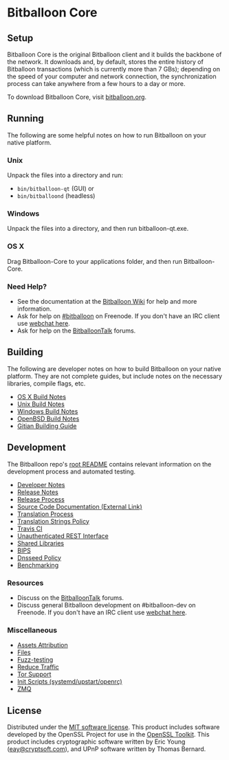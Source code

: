 Bitballoon Core
=============

Setup
---------------------
Bitballoon Core is the original Bitballoon client and it builds the backbone of the network. It downloads and, by default, stores the entire history of Bitballoon transactions (which is currently more than 7 GBs); depending on the speed of your computer and network connection, the synchronization process can take anywhere from a few hours to a day or more.

To download Bitballoon Core, visit [bitballoon.org](https://bitballoon.org).

Running
---------------------
The following are some helpful notes on how to run Bitballoon on your native platform.

### Unix

Unpack the files into a directory and run:

- `bin/bitballoon-qt` (GUI) or
- `bin/bitballoond` (headless)

### Windows

Unpack the files into a directory, and then run bitballoon-qt.exe.

### OS X

Drag Bitballoon-Core to your applications folder, and then run Bitballoon-Core.

### Need Help?

* See the documentation at the [Bitballoon Wiki](https://bitballoon.info/)
for help and more information.
* Ask for help on [#bitballoon](http://webchat.freenode.net?channels=bitballoon) on Freenode. If you don't have an IRC client use [webchat here](http://webchat.freenode.net?channels=bitballoon).
* Ask for help on the [BitballoonTalk](https://bitballoontalk.io/) forums.

Building
---------------------
The following are developer notes on how to build Bitballoon on your native platform. They are not complete guides, but include notes on the necessary libraries, compile flags, etc.

- [OS X Build Notes](build-osx.md)
- [Unix Build Notes](build-unix.md)
- [Windows Build Notes](build-windows.md)
- [OpenBSD Build Notes](build-openbsd.md)
- [Gitian Building Guide](gitian-building.md)

Development
---------------------
The Bitballoon repo's [root README](/README.md) contains relevant information on the development process and automated testing.

- [Developer Notes](developer-notes.md)
- [Release Notes](release-notes.md)
- [Release Process](release-process.md)
- [Source Code Documentation (External Link)](https://dev.visucore.com/bitballoon/doxygen/)
- [Translation Process](translation_process.md)
- [Translation Strings Policy](translation_strings_policy.md)
- [Travis CI](travis-ci.md)
- [Unauthenticated REST Interface](REST-interface.md)
- [Shared Libraries](shared-libraries.md)
- [BIPS](bips.md)
- [Dnsseed Policy](dnsseed-policy.md)
- [Benchmarking](benchmarking.md)

### Resources
* Discuss on the [BitballoonTalk](https://bitballoontalk.io/) forums.
* Discuss general Bitballoon development on #bitballoon-dev on Freenode. If you don't have an IRC client use [webchat here](http://webchat.freenode.net/?channels=bitballoon-dev).

### Miscellaneous
- [Assets Attribution](assets-attribution.md)
- [Files](files.md)
- [Fuzz-testing](fuzzing.md)
- [Reduce Traffic](reduce-traffic.md)
- [Tor Support](tor.md)
- [Init Scripts (systemd/upstart/openrc)](init.md)
- [ZMQ](zmq.md)

License
---------------------
Distributed under the [MIT software license](/COPYING).
This product includes software developed by the OpenSSL Project for use in the [OpenSSL Toolkit](https://www.openssl.org/). This product includes
cryptographic software written by Eric Young ([eay@cryptsoft.com](mailto:eay@cryptsoft.com)), and UPnP software written by Thomas Bernard.
